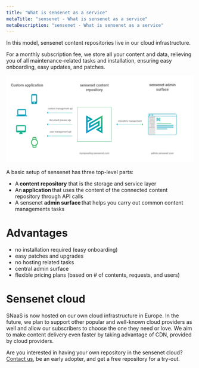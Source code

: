 ```yaml
---
title: "What is sensenet as a service"
metaTitle: "sensenet - What is sensenet as a service"
metaDescription: "sensenet - What is sensenet as a service"
---
```


In this model, sensenet content repositories live in our cloud infrastructure.

For a monthly subscription fee, we store all your content and data, relieving you of all maintenance-related tasks and installation, ensuring easy onboarding, easy updates, and patches.

![How does SNaaS work?](../img/snaas.png)

A basic setup of sensenet has three top-level parts:
- A **content repository** that is the storage and service layer
- An **application** that uses the content of the connected content repository through API calls
- A sensenet **admin surface** that helps you carry out common content managements tasks

# Advantages

- no installation required (easy onboarding)
- easy patches and upgrades
- no hosting related tasks
- central admin surface
- flexible pricing plans (based on # of contents, requests, and users)

# Sensenet cloud

SNaaS is now hosted on our own cloud infrastructure in Europe. In the future, we plan to support other popular and well-known cloud providers as well and allow our subscribers to choose the one they need or love. We aim to make content delivery even faster by taking advantage of CDN, provided by cloud providers.

Are you interested in having your own repository in the sensenet cloud? [Contact us](https://sensenet.com/contact#earlyadopter), be an early adopter, and get a free repository for a try-out.
